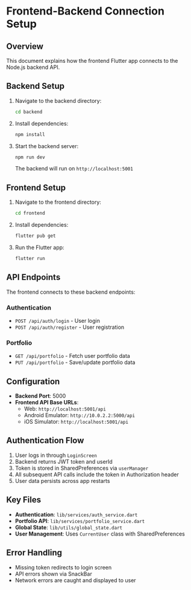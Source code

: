 # Frontend-Backend Connection Setup

## Overview
This document explains how the frontend Flutter app connects to the Node.js backend API.

## Backend Setup
1. Navigate to the backend directory:
   ```bash
   cd backend
   ```

2. Install dependencies:
   ```bash
   npm install
   ```

3. Start the backend server:
   ```bash
   npm run dev
   ```
   The backend will run on `http://localhost:5001`

## Frontend Setup
1. Navigate to the frontend directory:
   ```bash
   cd frontend
   ```

2. Install dependencies:
   ```bash
   flutter pub get
   ```

3. Run the Flutter app:
   ```bash
   flutter run
   ```

## API Endpoints
The frontend connects to these backend endpoints:

### Authentication
- `POST /api/auth/login` - User login
- `POST /api/auth/register` - User registration

### Portfolio
- `GET /api/portfolio` - Fetch user portfolio data
- `PUT /api/portfolio` - Save/update portfolio data

## Configuration
- **Backend Port**: 5000
- **Frontend API Base URLs**:
  - Web: `http://localhost:5001/api`
  - Android Emulator: `http://10.0.2.2:5000/api`
  - iOS Simulator: `http://localhost:5001/api`

## Authentication Flow
1. User logs in through `LoginScreen`
2. Backend returns JWT token and userId
3. Token is stored in SharedPreferences via `userManager`
4. All subsequent API calls include the token in Authorization header
5. User data persists across app restarts

## Key Files
- **Authentication**: `lib/services/auth_service.dart`
- **Portfolio API**: `lib/services/portfolio_service.dart`
- **Global State**: `lib/utils/global_state.dart`
- **User Management**: Uses `CurrentUser` class with SharedPreferences

## Error Handling
- Missing token redirects to login screen
- API errors shown via SnackBar
- Network errors are caught and displayed to user
